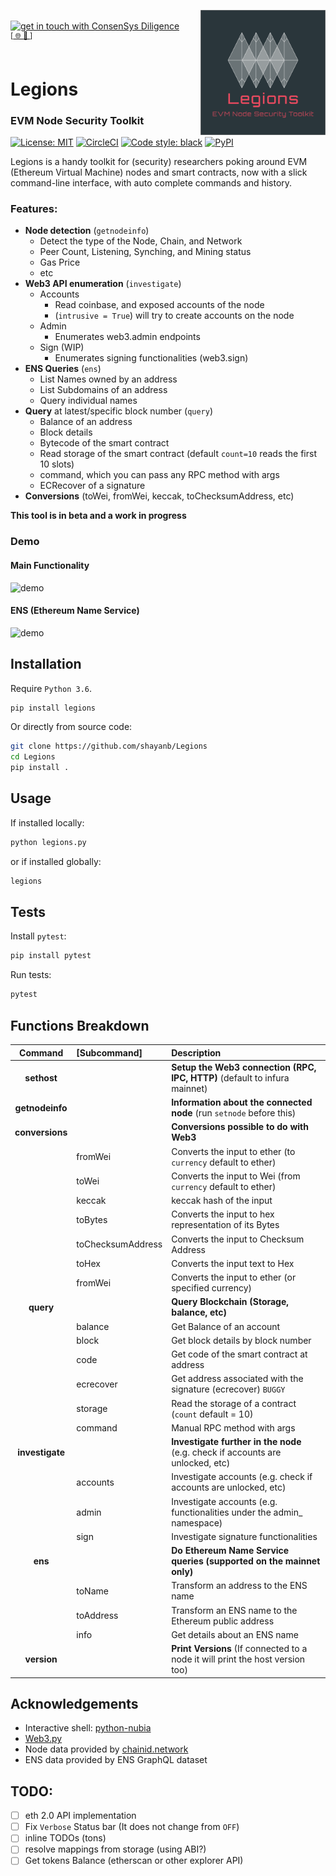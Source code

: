 <img width="200" align="right" src="/assets/logo.png"></img>
<br>
[<img width="200" alt="get in touch with ConsenSys Diligence" src="https://user-images.githubusercontent.com/2865694/56826101-91dcf380-685b-11e9-937c-af49c2510aa0.png">](https://diligence.consensys.net)
<br/>
<sup>
[[  🌐  ](https://diligence.consensys.net)  [  📩  ](mailto:diligence@consensys.net)]
</sup><br/><br/>


# Legions
### EVM Node Security Toolkit

[![License: MIT](https://img.shields.io/badge/License-MIT-blue.svg)](https://opensource.org/licenses/MIT)
[![CircleCI](https://circleci.com/gh/ConsenSys/Legions/tree/master.svg?style=shield)](https://circleci.com/gh/ConsenSys/Legions/tree/master)
[![Code style: black](https://img.shields.io/badge/code%20style-black-000000.svg)](https://github.com/ambv/black)
[![PyPI](https://img.shields.io/pypi/v/legions.svg)](https://pypi.org/project/legions/)


Legions is a handy toolkit for (security) researchers poking around EVM (Ethereum Virtual Machine) nodes and smart contracts, now with a slick command-line interface, with auto complete commands and history.

### Features:
 - **Node detection** (`getnodeinfo`)
   - Detect the type of the Node, Chain, and Network
   - Peer Count, Listening, Synching, and Mining status
   - Gas Price
   - etc
 - **Web3 API enumeration** (`investigate`)
   - Accounts
     - Read coinbase, and exposed accounts of the node
     - (`intrusive = True`) will try to create accounts on the node
   - Admin
     - Enumerates web3.admin endpoints
   - Sign (WIP)
     - Enumerates signing functionalities (web3.sign)
 - **ENS Queries** (`ens`)
   - List Names owned by an address
   - List Subdomains of an address
   - Query individual names
 - **Query** at latest/specific block number (`query`)
   - Balance of an address
   - Block details
   - Bytecode of the smart contract
   - Read storage of the smart contract (default `count=10` reads the first 10 slots)
   - command, which you can pass any RPC method with args
   - ECRecover of a signature
 - **Conversions** (toWei, fromWei, keccak, toChecksumAddress, etc)


**This tool is in beta and a work in progress**

### Demo

#### Main Functionality

![demo](/assets/main.gif "Main Functionality")

#### ENS (Ethereum Name Service)

![demo](/assets/ens.gif "Ethereum Name Service")



## Installation

Require `Python 3.6`.

```bash
pip install legions
```

Or directly from source code:

```bash
git clone https://github.com/shayanb/Legions
cd Legions
pip install .
```


## Usage

If installed locally:
```bash
python legions.py
```

or if installed globally:

```bash
legions
```


## Tests

Install `pytest`:

```bash
pip install pytest
```

Run tests:

```bash
pytest
```


## Functions Breakdown

|     Command     |   [Subcommand]    |                                  Description                                   |
| :-------------: | :---------------- | :----------------------------------------------------------------------------- |
|   **sethost**   |                   | **Setup the Web3 connection (RPC, IPC, HTTP)** (default to infura mainnet)     |
| **getnodeinfo** |                   | **Information about the connected node** (run `setnode` before this)           |
| **conversions** |                   | **Conversions possible to do with Web3**                                       |
|                 | fromWei           | Converts the input to ether (to `currency` default to ether)                   |
|                 | toWei             | Converts the input to Wei (from `currency` default to ether)                   |
|                 | keccak            | keccak hash of the input                                                       |
|                 | toBytes           | Converts the input to hex representation of its Bytes                          |
|                 | toChecksumAddress | Converts the input to Checksum Address                                         |
|                 | toHex             | Converts the input text to Hex                                                 |
|                 | fromWei           | Converts the input to ether (or specified currency)                            |
|    **query**    |                   | **Query Blockchain (Storage, balance, etc)**                                   |
|                 | balance           | Get Balance of an account                                                      |
|                 | block             | Get block details by block number                                              |
|                 | code              | Get code of the smart contract at address                                      |
|                 | ecrecover         | Get address associated with the signature (ecrecover)  `BUGGY`                 |
|                 | storage           | Read the storage of a contract (`count` default = 10)                          |
|                 | command           | Manual RPC method with args                                                    |
| **investigate** |                   | **Investigate further in the node** (e.g. check if accounts are unlocked, etc) |
|                 | accounts          | Investigate accounts (e.g. check if accounts are unlocked, etc)                |
|                 | admin             | Investigate accounts (e.g. functionalities under the admin_ namespace)         |
|                 | sign              | Investigate signature functionalities                                          |
|     **ens**     |                   | **Do Ethereum Name Service queries (supported on the mainnet only)**           |
|                 | toName            | Transform an address to the ENS name                                           |
|                 | toAddress         | Transform an ENS name to the Ethereum public address                           |
|                 | info              | Get details about an ENS name                                                  |
|   **version**   |                   | **Print Versions** (If connected to a node it will print the host version too) |




## Acknowledgements
 - Interactive shell: [python-nubia](https://github.com/facebookincubator/python-nubia)
 - [Web3.py](https://github.com/ethereum/web3.py/)
 - Node data provided by [chainid.network](https://chainid.network/)
 - ENS data provided by ENS GraphQL dataset



## TODO:
  - [ ] eth 2.0 API implementation
  - [ ] Fix `Verbose` Status bar (It does not change from `OFF`)
  - [ ] inline TODOs (tons)
  - [ ] resolve mappings from storage (using ABI?)
  - [ ] Get tokens Balance (etherscan or other explorer API)
